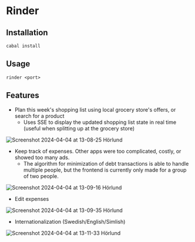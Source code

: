 # Rinder

## Installation

`cabal install`

## Usage

`rinder <port>`

## Features

- Plan this week's shopping list using local grocery store's offers, or search for a product
  - Uses SSE to display the updated shopping list state in real time (useful when splitting up at the grocery store)

![Screenshot 2024-04-04 at 13-08-25 Hörlund](https://github.com/olaberglund/rinder/assets/64544704/65a0c4fa-76a1-46a2-955c-32e21190f492)

- Keep track of expenses. Other apps were too complicated, costly, or showed too many ads.
  - The algorithm for minimization of debt transactions is able to handle multiple people, but the frontend is currently only made for a group of two people.

![Screenshot 2024-04-04 at 13-09-16 Hörlund](https://github.com/olaberglund/rinder/assets/64544704/8f9a8278-8ecc-45f0-8bfe-0f32f37d0b4c)

- Edit expenses

![Screenshot 2024-04-04 at 13-09-35 Hörlund](https://github.com/olaberglund/rinder/assets/64544704/8e2351ec-0aa1-4d85-8f43-4214eb67fb73)

- Internationalization (Swedish/English/Simlish)

![Screenshot 2024-04-04 at 13-11-33 Hörlund](https://github.com/olaberglund/rinder/assets/64544704/74c4f785-ee8d-43ab-9309-0446a8916f5e)

